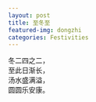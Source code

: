 ```yaml
---
layout: post
title: 至冬至
featured-img: dongzhi
categories: Festivities
---
```

 
冬二四之二，<br>
至此日渐长，<br>
汤水盛满溢，<br>
圆圆乐安康。<br>

